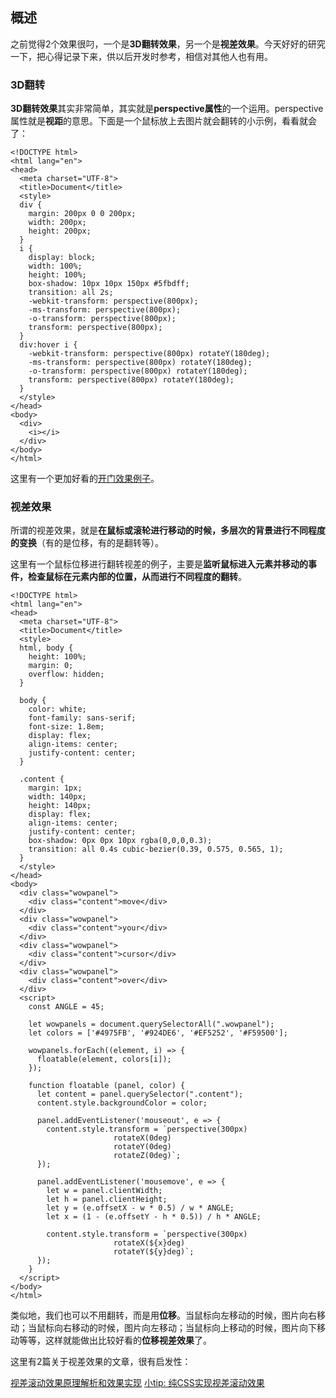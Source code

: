 ## 概述

之前觉得2个效果很叼，一个是**3D翻转效果**，另一个是**视差效果**。今天好好的研究一下，把心得记录下来，供以后开发时参考，相信对其他人也有用。

### 3D翻转

**3D翻转效果**其实非常简单，其实就是**perspective属性**的一个运用。perspective属性就是**视距**的意思。下面是一个鼠标放上去图片就会翻转的小示例，看看就会了：

```
<!DOCTYPE html>
<html lang="en">
<head>
  <meta charset="UTF-8">
  <title>Document</title>
  <style>
  div {
    margin: 200px 0 0 200px;
    width: 200px;
    height: 200px;
  }
  i {
    display: block;
    width: 100%;
    height: 100%;
    box-shadow: 10px 10px 150px #5fbdff;
    transition: all 2s;
    -webkit-transform: perspective(800px);
    -ms-transform: perspective(800px);
    -o-transform: perspective(800px);
    transform: perspective(800px);
  }
  div:hover i {
    -webkit-transform: perspective(800px) rotateY(180deg);
    -ms-transform: perspective(800px) rotateY(180deg);
    -o-transform: perspective(800px) rotateY(180deg);
    transform: perspective(800px) rotateY(180deg);
  }
  </style>
</head>
<body>
  <div>
    <i></i>
  </div>
</body>
</html>
```

这里有一个更加好看的[开门效果例子](https://www.zhangxinxu.com/study/201806/css3-3d-door-open-single.html)。

### 视差效果

所谓的视差效果，就是**在鼠标或滚轮进行移动的时候，多层次的背景进行不同程度的变换**（有的是位移，有的是翻转等）。

这里有一个鼠标位移进行翻转视差的例子，主要是**监听鼠标进入元素并移动的事件，检查鼠标在元素内部的位置，从而进行不同程度的翻转**。

```
<!DOCTYPE html>
<html lang="en">
<head>
  <meta charset="UTF-8">
  <title>Document</title>
  <style>
  html, body {
    height: 100%;
    margin: 0;
    overflow: hidden;
  }

  body {
    color: white;
    font-family: sans-serif;
    font-size: 1.8em;
    display: flex;
    align-items: center;
    justify-content: center;
  }

  .content {
    margin: 1px;
    width: 140px;
    height: 140px;
    display: flex;
    align-items: center;
    justify-content: center;
    box-shadow: 0px 0px 10px rgba(0,0,0,0.3);
    transition: all 0.4s cubic-bezier(0.39, 0.575, 0.565, 1);
  }
  </style>
</head>
<body>
  <div class="wowpanel">
    <div class="content">move</div>
  </div>
  <div class="wowpanel">
    <div class="content">your</div>
  </div>
  <div class="wowpanel">
    <div class="content">cursor</div>
  </div>
  <div class="wowpanel">
    <div class="content">over</div>
  </div>
  <script>
    const ANGLE = 45;

    let wowpanels = document.querySelectorAll(".wowpanel");
    let colors = ['#4975FB', '#924DE6', '#EF5252', '#F59500'];

    wowpanels.forEach((element, i) => {
      floatable(element, colors[i]);
    });

    function floatable (panel, color) {
      let content = panel.querySelector(".content");
      content.style.backgroundColor = color;

      panel.addEventListener('mouseout', e => {
        content.style.transform = `perspective(300px)
                       rotateX(0deg)
                       rotateY(0deg)
                       rotateZ(0deg)`;
      });

      panel.addEventListener('mousemove', e => {
        let w = panel.clientWidth;
        let h = panel.clientHeight;
        let y = (e.offsetX - w * 0.5) / w * ANGLE;
        let x = (1 - (e.offsetY - h * 0.5)) / h * ANGLE;

        content.style.transform = `perspective(300px)
                       rotateX(${x}deg)
                       rotateY(${y}deg)`;
      });
    }
  </script>
</body>
</html>
```

类似地，我们也可以不用翻转，而是用**位移**。当鼠标向左移动的时候，图片向右移动；当鼠标向右移动的时候，图片向左移动；当鼠标向上移动的时候，图片向下移动等等，这样就能做出比较好看的**位移视差效果**了。

这里有2篇关于视差效果的文章，很有启发性：

[视差滚动效果原理解析和效果实现](https://www.cnblogs.com/xs-yqz/p/4972902.html)
[小tip: 纯CSS实现视差滚动效果](https://www.zhangxinxu.com/wordpress/2015/03/css-only-parallax-effect/)
